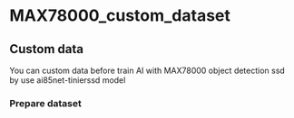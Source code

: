 # MAX78000_custom_dataset
## Custom data
You can custom data before train AI with MAX78000 object detection ssd by use ai85net-tinierssd model
### Prepare dataset
```

```
